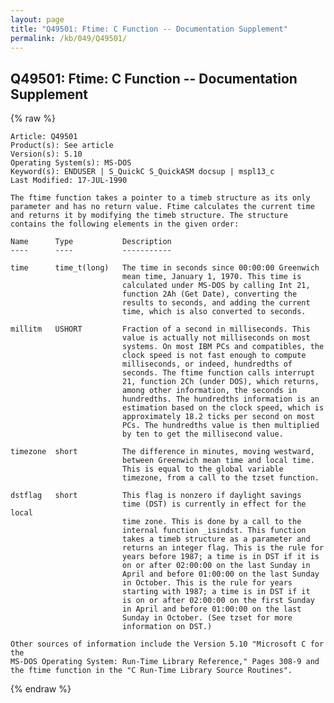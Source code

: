 ```yaml
---
layout: page
title: "Q49501: Ftime: C Function -- Documentation Supplement"
permalink: /kb/049/Q49501/
---
```


## Q49501: Ftime: C Function -- Documentation Supplement

{% raw %}

	Article: Q49501
	Product(s): See article
	Version(s): 5.10
	Operating System(s): MS-DOS
	Keyword(s): ENDUSER | S_QuickC S_QuickASM docsup | mspl13_c
	Last Modified: 17-JUL-1990
	
	The ftime function takes a pointer to a timeb structure as its only
	parameter and has no return value. Ftime calculates the current time
	and returns it by modifying the timeb structure. The structure
	contains the following elements in the given order:
	
	Name      Type           Description
	----      ----           -----------
	
	time      time_t(long)   The time in seconds since 00:00:00 Greenwich
	                         mean time, January 1, 1970. This time is
	                         calculated under MS-DOS by calling Int 21,
	                         function 2Ah (Get Date), converting the
	                         results to seconds, and adding the current
	                         time, which is also converted to seconds.
	
	millitm   USHORT         Fraction of a second in milliseconds. This
	                         value is actually not milliseconds on most
	                         systems. On most IBM PCs and compatibles, the
	                         clock speed is not fast enough to compute
	                         milliseconds, or indeed, hundredths of
	                         seconds. The ftime function calls interrupt
	                         21, function 2Ch (under DOS), which returns,
	                         among other information, the seconds in
	                         hundredths. The hundredths information is an
	                         estimation based on the clock speed, which is
	                         approximately 18.2 ticks per second on most
	                         PCs. The hundredths value is then multiplied
	                         by ten to get the millisecond value.
	
	timezone  short          The difference in minutes, moving westward,
	                         between Greenwich mean time and local time.
	                         This is equal to the global variable
	                         timezone, from a call to the tzset function.
	
	dstflag   short          This flag is nonzero if daylight savings
	                         time (DST) is currently in effect for the local
	                         time zone. This is done by a call to the
	                         internal function _isindst. This function
	                         takes a timeb structure as a parameter and
	                         returns an integer flag. This is the rule for
	                         years before 1987; a time is in DST if it is
	                         on or after 02:00:00 on the last Sunday in
	                         April and before 01:00:00 on the last Sunday
	                         in October. This is the rule for years
	                         starting with 1987; a time is in DST if it
	                         is on or after 02:00:00 on the first Sunday
	                         in April and before 01:00:00 on the last
	                         Sunday in October. (See tzset for more
	                         information on DST.)
	
	Other sources of information include the Version 5.10 "Microsoft C for the
	MS-DOS Operating System: Run-Time Library Reference," Pages 308-9 and
	the ftime function in the "C Run-Time Library Source Routines".

{% endraw %}
